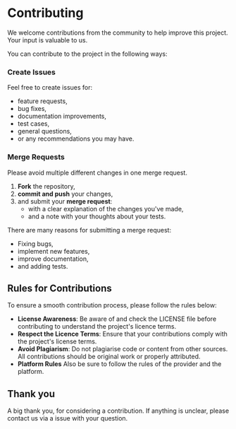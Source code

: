 # Contributing

We welcome contributions from the community to help improve this project.  
Your input is valuable to us.

You can contribute to the project in the following ways:

### **Create Issues**  
Feel free to create issues for:
- feature requests,
- bug fixes,
- documentation improvements,
- test cases,
- general questions,
- or any recommendations you may have.
### **Merge Requests**  
Please avoid multiple different changes in one merge request.
1. **Fork** the repository,
2. **commit and push** your changes,
3. and submit your **merge request**:
    - with a clear explanation of the changes you've made,
    - and a note with your thoughts about your tests.

There are many reasons for submitting a merge request:
- Fixing bugs,
- implement new features,
- improve documentation,
- and adding tests.

## Rules for Contributions

To ensure a smooth contribution process, please follow the rules below:

- **License Awareness**: Be aware of and check the LICENSE file before contributing to understand the project's licence terms.
- **Respect the Licence Terms**: Ensure that your contributions comply with the project's license terms.
- **Avoid Plagiarism**: Do not plagiarise code or content from other sources. All contributions should be original work or properly attributed.
- **Platform Rules** Also be sure to follow the rules of the provider and the platform.

## Thank you
A big thank you, for considering a contribution.
If anything is unclear, please contact us via a issue with your question.
